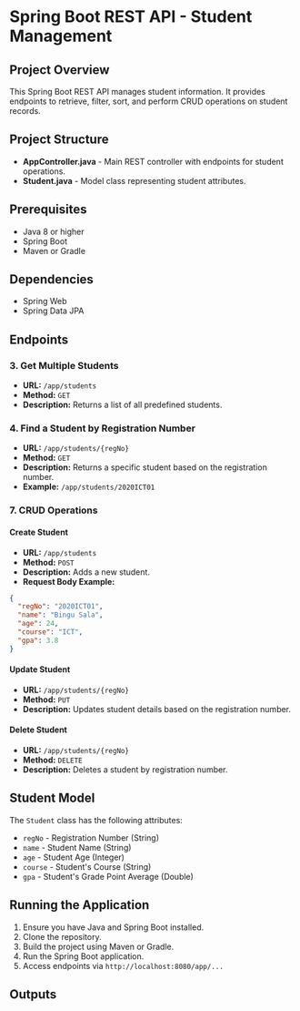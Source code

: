 # Spring Boot REST API - Student Management

## Project Overview
This Spring Boot REST API manages student information. It provides endpoints to retrieve, filter, sort, and perform CRUD operations on student records.

## Project Structure
- **AppController.java** - Main REST controller with endpoints for student operations.
- **Student.java** - Model class representing student attributes.



## Prerequisites
- Java 8 or higher
- Spring Boot
- Maven or Gradle

## Dependencies
- Spring Web
- Spring Data JPA

## Endpoints

### 3. Get Multiple Students
- **URL:** `/app/students`
- **Method:** `GET`
- **Description:** Returns a list of all predefined students.

### 4. Find a Student by Registration Number
- **URL:** `/app/students/{regNo}`
- **Method:** `GET`
- **Description:** Returns a specific student based on the registration number.
- **Example:** `/app/students/2020ICT01`

### 7. CRUD Operations

#### Create Student
- **URL:** `/app/students`
- **Method:** `POST`
- **Description:** Adds a new student.
- **Request Body Example:**
```json
{
  "regNo": "2020ICT01",
  "name": "Bingu Sala",
  "age": 24,
  "course": "ICT",
  "gpa": 3.8
}
```

#### Update Student
- **URL:** `/app/students/{regNo}`
- **Method:** `PUT`
- **Description:** Updates student details based on the registration number.

#### Delete Student
- **URL:** `/app/students/{regNo}`
- **Method:** `DELETE`
- **Description:** Deletes a student by registration number.

## Student Model
The `Student` class has the following attributes:
- `regNo` - Registration Number (String)
- `name` - Student Name (String)
- `age` - Student Age (Integer)
- `course` - Student's Course (String)
- `gpa` - Student's Grade Point Average (Double)

## Running the Application
1. Ensure you have Java and Spring Boot installed.
2. Clone the repository.
3. Build the project using Maven or Gradle.
4. Run the Spring Boot application.
5. Access endpoints via `http://localhost:8080/app/...`

## Outputs

